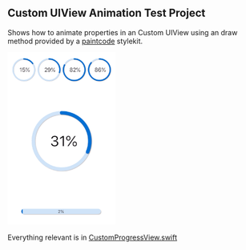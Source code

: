 ## Custom UIView Animation Test Project

Shows how to animate properties in an Custom UIView using an
draw method provided by a [paintcode](https://www.paintcodeapp.com) stylekit.

![demo](demo.gif)

Everything relevant is in [CustomProgressView.swift](AnimationTest/AnimationHelper.swift)